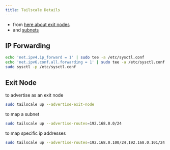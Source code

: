 ```yaml
---
title: Tailscale Details
---
```



* from [here about exit nodes](https://tailscale.com/kb/1103/exit-nodes/)
* and [subnets](https://tailscale.com/kb/1019/subnets/)

## IP Forwarding

```bash
echo 'net.ipv4.ip_forward = 1' | sudo tee -a /etc/sysctl.conf
echo 'net.ipv6.conf.all.forwarding = 1' | sudo tee -a /etc/sysctl.conf
sudo sysctl -p /etc/sysctl.conf
```

## Exit Node

to advertise as an exit node

```bash
sudo tailscale up --advertise-exit-node
```

to map a subnet

```bash
sudo tailscale up --advertise-routes=192.168.0.0/24
```

to map specific ip addresses

```bash
sudo tailscale up --advertise-routes=192.168.0.100/24,192.168.0.101/24 --advertise-exit-node
```
